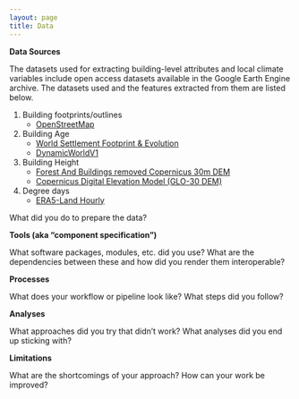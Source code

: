 ```yaml
---
layout: page
title: Data
---
```


**Data Sources**

The datasets used for extracting building-level attributes and local climate variables include open access datasets available in the Google Earth Engine archive. The datasets used and the features extracted from them are listed below.
1. Building footprints/outlines
	+ [OpenStreetMap](https://www.openstreetmap.org)
3. Building Age
	+ [World Settlement Footprint & Evolution](https://samapriya.github.io/awesome-gee-community-datasets/projects/wsf/)
	+ [DynamicWorldV1](https://developers.google.com/earth-engine/datasets/catalog/GOOGLE_DYNAMICWORLD_V1)
4. Building Height
	+ [Forest And Buildings removed Copernicus 30m DEM](https://samapriya.github.io/awesome-gee-community-datasets/projects/fabdem/)
	+ [Copernicus Digital  Elevation Model (GLO-30 DEM)](https://samapriya.github.io/awesome-gee-community-datasets/projects/glo30/)
5. Degree days 
	+ [ERA5-Land Hourly](https://developers.google.com/earth-engine/datasets/catalog/ECMWF_ERA5_LAND_HOURLY)

What did you do to prepare the data?

**Tools (aka “component specification”)**

What software packages, modules, etc. did you use? 
What are the dependencies between these and how did you render them interoperable?

**Processes**

What does your workflow or pipeline look like? 
What steps did you follow? 

**Analyses**

What approaches did you try that didn’t work?
What analyses did you end up sticking with?

**Limitations**

What are the shortcomings of your approach?
How can your work be improved?
